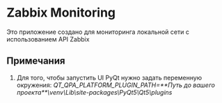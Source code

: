 # Zabbix Monitoring

Это приложение создано для мониторинга локальной сети с использованием
API Zabbix

## Примечания

1. Для того, чтобы запустить UI PyQt нужно задать переменную окружения: 
_QT_QPA_PLATFORM_PLUGIN_PATH=\*\*Путь до вашего проекта\*\*\venv\Lib\site-packages\PyQt5\Qt5\plugins_